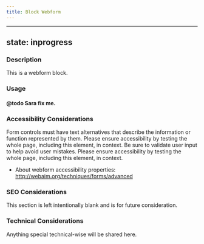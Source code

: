 ```yaml
---
title: Block Webform 
---
```


---
state: inprogress
---

### Description
This is a webform block.

### Usage
#### @todo Sara fix me.

### Accessibility Considerations
Form controls must have text alternatives that describe the information or function represented by them. Please ensure accessibility by testing the whole page, including this element, in context. Be sure to validate user input to help avoid user mistakes. Please ensure accessibility by testing the whole page, including this element, in context.

* About webform accessibility properties: http://webaim.org/techniques/forms/advanced

### SEO Considerations
This section is left intentionally blank and is for future consideration.

### Technical Considerations
Anything special technical-wise will be shared here.
